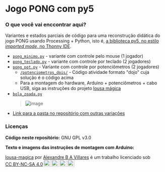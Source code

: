 # Jogo PONG com py5

### O que você vai enccontrar aqui?

Variantes e estados parciais de código para uma reconstrução didática do jogo PONG usando Processing + Python, isto é, [a biblioteca py5, no estilo *imported mode*, no Thonny IDE](https://abav.lugaralgum.com/como-instalar-py5/).

* [`pong_minimo.py`](pong_minimo/pong_minimo.py) - variante com controle pelo mouse (1 jogador)
* [`pong_teclado.py`](pong_teclado/pong_teclado.py) - variante com controle por teclado (2 jogadores)
* [`pong_pot.py`](pong_pot/pong_pot.py) - Variante com controle por potenciômetros (2 jogadores) 
  * [`/potenciometros_dois/`](https://github.com/villares/material-aulas/tree/main/Processing-Python-py5/pong/potenciometros_dois) - Código atividade formato "dojo" cuja solução é o código acima
  * Para a montagem do hardware, Arduino + potenciômetros + cabo USB, siga as instruções do projeto [lousa mágica](https://abav.lugaralgum.com/lousa-magica/)
* [`bola_zoada.py`](bola_zoada/bola_zoada.py)
  > ![image](https://user-images.githubusercontent.com/3694604/191363342-b3a826a8-1587-4238-872a-fb836e26a508.png)
* [Link para a pasta no repositório com outras variações](./)

### Licenças

**Código neste repositório:** GNU GPL v3.0

**Texto e imagens das instruções de montagem com Arduino:**

<p xmlns:cc="http://creativecommons.org/ns#" xmlns:dct="http://purl.org/dc/terms/"><a property="dct:title" rel="cc:attributionURL" href="https://github.com/villares/lousa-magica/">lousa-magica</a> por <a rel="cc:attributionURL dct:creator" property="cc:attributionName" href="https://abav.lugaralgum.com">Alexandre B A Villares</a> é um trabalho licenciado sob <a href="http://creativecommons.org/licenses/by-nc-sa/4.0/?ref=chooser-v1" target="_blank" rel="license noopener noreferrer" style="display:inline-block;">CC BY-NC-SA 4.0<img style="height:22px!important;margin-left:3px;vertical-align:text-bottom;" src="https://mirrors.creativecommons.org/presskit/icons/cc.svg?ref=chooser-v1" /><img style="height:22px!important;margin-left:3px;vertical-align:text-bottom;" src="https://mirrors.creativecommons.org/presskit/icons/by.svg?ref=chooser-v1" /><img style="height:22px!important;margin-left:3px;vertical-align:text-bottom;" src="https://mirrors.creativecommons.org/presskit/icons/nc.svg?ref=chooser-v1" /><img style="height:22px!important;margin-left:3px;vertical-align:text-bottom;" src="https://mirrors.creativecommons.org/presskit/icons/sa.svg?ref=chooser-v1" /></a></p>


